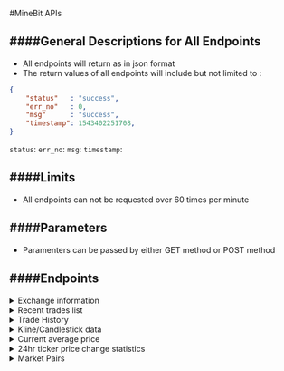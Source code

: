 #MineBit APIs

####General Descriptions for All Endpoints
---
* All endpoints will return as in json format
* The return values of all endpoints will include but not limited to :
```json
{
    "status"   : "success",
    "err_no"   : 0,
    "msg"      : "success",
    "timestamp": 1543402251708,
}
```
```status```:
```err_no```:
```msg```:
```timestamp```:    


####Limits
---
* All endpoints can not be requested over 60 times per minute

####Parameters
---
* Paramenters can be passed by either GET method or POST method

####Endpoints
---
<details><summary>Exchange information</summary>
<p>

</p>
</details>

<details><summary>Recent trades list</summary>
<p>

</p>
</details>

<details><summary>Trade History</summary>
<p>

</p>
</details>

<details><summary>Kline/Candlestick data</summary>
<p>

</p>
</details>

<details><summary>Current average price</summary>
<p>

</p>
</details>

<details><summary>24hr ticker price change statistics</summary>
<p>

</p>
</details>

<details><summary>Market Pairs</summary>
<p>

</p>
</details>
